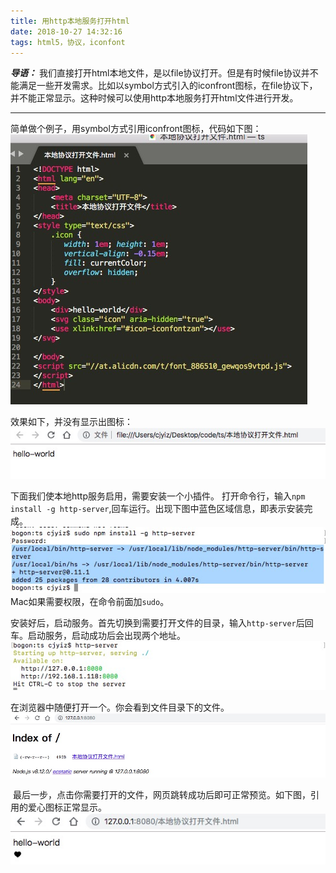 ```yaml
---
title: 用http本地服务打开html
date: 2018-10-27 14:32:16
tags: html5，协议，iconfont
---
```

***导语：***
   我们直接打开html本地文件，是以file协议打开。但是有时候file协议并不能满足一些开发需求。比如以symbol方式引入的iconfront图标，在file协议下，并不能正常显示。这种时候可以使用http本地服务打开html文件进行开发。

----
  简单做个例子，用symbol方式引用iconfront图标，代码如下图：
![源代码](./本地http服务启用/5.png)

  效果如下，并没有显示出图标：
![本地协议](./本地http服务启用/1.png)

  下面我们使本地http服务启用，需要安装一个小插件。
  打开命令行，输入`npm install -g http-server`,回车运行。出现下图中蓝色区域信息，即表示安装完成。
![安装本地服务](./本地http服务启用/2.png)
  Mac如果需要权限，在命令前面加`sudo`。

  安装好后，启动服务。首先切换到需要打开文件的目录，输入`http-server`后回车。启动服务，启动成功后会出现两个地址。
![启动服务](./本地http服务启用/3.png)


  在浏览器中随便打开一个。你会看到文件目录下的文件。
![启动服务](./本地http服务启用/4.png)


   最后一步，点击你需要打开的文件，网页跳转成功后即可正常预览。如下图，引用的爱心图标正常显示。
![成功预览](./本地http服务启用/6.png)

